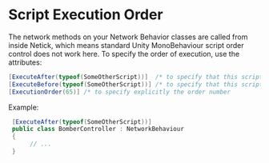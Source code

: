 # Script Execution Order

The network methods on your Network Behavior classes are called from inside Netick, which means standard Unity MonoBehaviour script order control does not work here. To specify the order of execution, use the attributes:

```csharp
[ExecuteAfter(typeof(SomeOtherScript))]  /* to specify that this script executes after SomeOtherScript) */
[ExecuteBefore(typeof(SomeOtherScript))] /* to specify that this script executes before SomeOtherScript */
[ExecutionOrder(65)] /* to specify explicitly the order number
```

Example:

```csharp
 [ExecuteAfter(typeof(SomeOtherScript))]
 public class BomberController : NetworkBehaviour 
 {
      // ... 
 }
```
